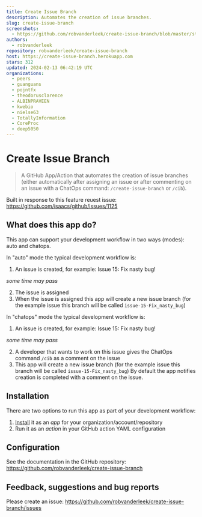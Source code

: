 ```yaml
---
title: Create Issue Branch
description: Automates the creation of issue branches.
slug: create-issue-branch
screenshots:
  - https://github.com/robvanderleek/create-issue-branch/blob/master/static/create-issue-branch.gif?raw=true
authors:
  - robvanderleek
repository: robvanderleek/create-issue-branch
host: https://create-issue-branch.herokuapp.com
stars: 312
updated: 2024-02-13 06:42:19 UTC
organizations:
  - peers
  - guanguans
  - pojntfx
  - theodorusclarence
  - ALBINPRAVEEN
  - kwebio
  - nielse63
  - TotallyInformation
  - CoreProc
  - deep5050
---
```

# Create Issue Branch

> A GitHub App/Action that automates the creation of issue branches (either automatically after assigning an issue or after commenting on an issue with a ChatOps command: `/create-issue-branch` or `/cib`).

Built in response to this feature reuest issue: 
https://github.com/isaacs/github/issues/1125

## What does this app do?

This app can support your development workflow in two ways (modes): auto and chatops.

In "auto" mode the typical development workflow is:

 1. An issue is created, for example: Issue 15: Fix nasty bug!

 *some time may pass*

 2. The issue is assigned
 3. When the issue is assigned this app will create a new issue branch
    (for the example issue this branch will be called `issue-15-Fix_nasty_bug`)

In "chatops" mode the typical development workflow is:

 1. An issue is created, for example: Issue 15: Fix nasty bug!

 *some time may pass*

 2. A developer that wants to work on this issue gives the ChatOps command `/cib` as a comment on the issue
 3. This app will create a new issue branch
    (for the example issue this branch will be called `issue-15-Fix_nasty_bug`)
    By default the app notifies creation is completed with a comment on the issue.

## Installation

There are two options to run this app as part of your development workflow:

1. [Install](https://github.com/apps/create-issue-branch) it as an *app* for your organization/account/repository
2. Run it as an *action* in your GitHub action YAML configuration

## Configuration

See the documentation in the GitHub repository: https://github.com/robvanderleek/create-issue-branch

## Feedback, suggestions and bug reports

Please create an issue: https://github.com/robvanderleek/create-issue-branch/issues
